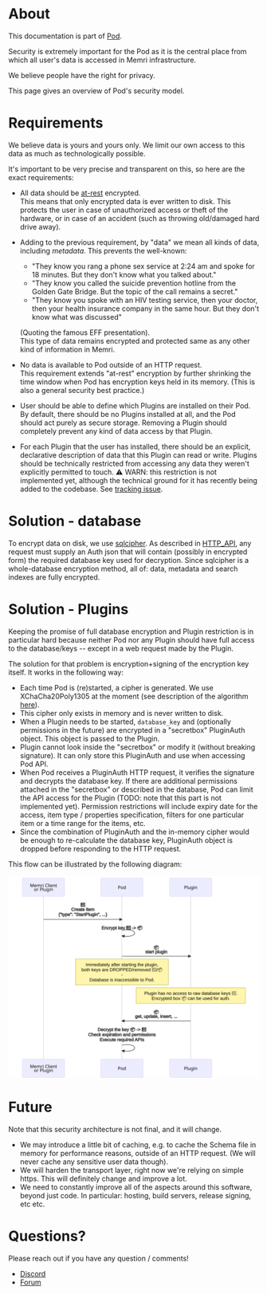 # About
This documentation is part of [Pod](../README.md).

Security is extremely important for the Pod as it is the central place
from which all user's data is accessed in Memri infrastructure.

We believe people have the right for privacy.

This page gives an overview of Pod's security model.


# Requirements
We believe data is yours and yours only.
We limit our own access to this data as much as technologically possible.

It's important to be very precise and transparent on this, 
so here are the exact requirements:

* All data should be [at-rest](https://en.wikipedia.org/wiki/Data_at_rest#Encryption) encrypted.  
    This means that only encrypted data is ever written to disk.
    This protects the user in case of unauthorized access or theft of the hardware,
    or in case of an accident (such as throwing old/damaged hard drive away).

* Adding to the previous requirement, by "data" we mean
    all kinds of data, including _metadata_. This prevents the well-known:
    * "They know you rang a phone sex service at 2:24 am and spoke
        for 18 minutes. But they don't know what you talked about."
    * "They know you called the suicide prevention hotline
        from the Golden Gate Bridge. But the topic of the call
        remains a secret."
    * "They know you spoke with an HIV testing service, then
        your doctor, then your health insurance company in the
        same hour. But they don't know what was discussed"

    (Quoting the famous EFF presentation).  
    This type of data remains encrypted and protected same as any
    other kind of information in Memri.

* No data is available to Pod outside of an HTTP request.  
    This requirement extends "at-rest" encryption by further shrinking
    the time window when Pod has encryption keys held in its memory.
    (This is also a general security best practice.)

* User should be able to define which Plugins are installed on their Pod.
  By default, there should be no Plugins installed at all,
  and the Pod should act purely as secure storage.
  Removing a Plugin should completely prevent any kind of data access by that Plugin.

* For each Plugin that the user has installed, there should be an explicit,
  declarative description of data that this Plugin can read or write.
  Plugins should be technically restricted from accessing any data
  they weren't explicitly permitted to touch.
  ⚠️ WARN: this restriction is not implemented yet, although the technical ground for it
  has recently being added to the codebase.
  See [tracking issue](https://gitlab.memri.io/memri/pod/-/issues/358).

# Solution - database
To encrypt data on disk, we use [sqlcipher](https://github.com/sqlcipher/sqlcipher).
As described in [HTTP_API](./HTTP_API.md), any request must supply an Auth json
that will contain (possibly in encrypted form) the required database key used for decryption.
Since sqlcipher is a whole-database encryption method, all of: data, metadata and search indexes
are fully encrypted.

# Solution - Plugins
Keeping the promise of full database encryption and Plugin restriction is in particular hard because
neither Pod nor any Plugin should have full access to the database/keys --
except in a web request made by the Plugin.

The solution for that problem is encryption+signing of the encryption key itself.
It works in the following way:

* Each time Pod is (re)started, a cipher is generated.
  We use XChaCha20Poly1305 at the moment 
  (see description of the algorithm [here](https://doc.libsodium.org/secret-key_cryptography/aead)).
* This cipher only exists in memory and is never written to disk.
* When a Plugin needs to be started, `database_key` and (optionally permissions in the future)
  are encrypted in a "secretbox" PluginAuth object. This object is passed to the Plugin.
* Plugin cannot look inside the "secretbox" or modify it (without breaking signature).
  It can only store this PluginAuth and use when accessing Pod API.
* When Pod receives a PluginAuth HTTP request, it verifies the signature and decrypts the
  database key. If there are additional permissions attached in the "secretbox" or described
  in the database, Pod can limit the API access for the Plugin 
  (TODO: note that this part is not implemented yet).
  Permission restrictions will include expiry date for the access,
  item type / properties specification,
  filters for one particular item or a time range for the items, etc.
* Since the combination of PluginAuth and the in-memory cipher would be enough 
  to re-calculate the database key, PluginAuth object is dropped
  before responding to the HTTP request.

This flow can be illustrated by the following diagram:

![diagram](Security.svg)
<!--
mermaid
sequenceDiagram
    participant MCoP as Memri Client <br/> or Plugin
    MCoP->>Pod: 🔑 <br/>Create item <br/>{"type": "StartPlugin", ...}
    Pod->>Pod: Encrypt key 🔑 -> 📦 <br/>
    Pod->>Plugin: 📦 <br/> start plugin
    Note over Pod: Immediately after starting the plugin,<br/>both keys are DROPPED/removed 🔑/📦 <br/> - <br/> Database is inaccessible to Pod.
    Note over Plugin: Plugin has no access to raw database keys 🔑. <br/> Encrypted box 📦 can be used for auth.
    Plugin->>Pod: 📦 <br/>get, update, insert, ...
    Pod->>Pod: Decrypt the key 📦 -> 🔑 <br/> Check expiration and permissions <br/> Execute required APIs
-->


# Future
Note that this security architecture is not final, and it will change.

* We may introduce a little bit of caching, e.g. to cache the Schema file in memory for performance reasons, outside of an HTTP request. (We will never cache any sensitive user data though).
* We will harden the transport layer, right now we're relying on simple https. This will definitely change and improve a lot.
* We need to constantly improve all of the aspects around this software, beyond just code. In particular: hosting, build servers, release signing, etc etc.

# Questions?
Please reach out if you have any question / comments!

* [Discord](https://discord.com/invite/BcRfajJk4k)
* [Forum](https://discourse.memri.io)
